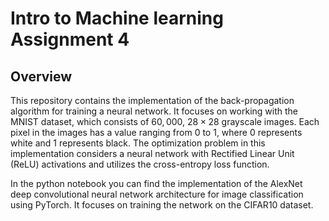# Intro to Machine learning Assignment 4
## Overview 
This repository contains the implementation of the back-propagation algorithm for training a neural network. 
It focuses on working with the MNIST dataset, which consists of $60,000$,  $28\times 28$ grayscale images.
Each pixel in the images has a value ranging from $0$ to $1$, where $0$ represents white and $1$ represents black.
The optimization problem in this implementation considers a neural network with Rectified Linear Unit (ReLU) activations and utilizes the cross-entropy loss function.

In the python notebook you can find the implementation of the AlexNet deep convolutional neural network architecture for image classification using PyTorch.
It focuses on training the network on the CIFAR10 dataset.
